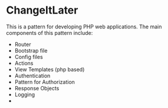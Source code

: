 # ChangeItLater

This is a pattern for developing PHP web applications. The main components of this pattern include:
* Router
* Bootstrap file
* Config files
* Actions
* View Templates (php based)
* Authentication
* Pattern for Authorization
* Response Objects
* Logging
* 
